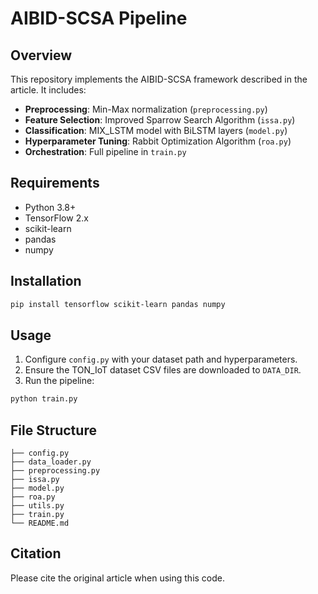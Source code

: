# AIBID-SCSA Pipeline

## Overview
This repository implements the AIBID-SCSA framework described in the article. It includes:
- **Preprocessing**: Min-Max normalization (`preprocessing.py`)
- **Feature Selection**: Improved Sparrow Search Algorithm (`issa.py`)
- **Classification**: MIX_LSTM model with BiLSTM layers (`model.py`)
- **Hyperparameter Tuning**: Rabbit Optimization Algorithm (`roa.py`)
- **Orchestration**: Full pipeline in `train.py`

## Requirements
- Python 3.8+
- TensorFlow 2.x
- scikit-learn
- pandas
- numpy

## Installation
```bash
pip install tensorflow scikit-learn pandas numpy
```

## Usage
1. Configure `config.py` with your dataset path and hyperparameters.
2. Ensure the TON_IoT dataset CSV files are downloaded to `DATA_DIR`.
3. Run the pipeline:
```bash
python train.py
```

## File Structure
```
├── config.py
├── data_loader.py
├── preprocessing.py
├── issa.py
├── model.py
├── roa.py
├── utils.py
├── train.py
└── README.md
```

## Citation
Please cite the original article when using this code.
